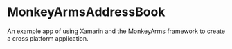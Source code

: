 MonkeyArmsAddressBook
=====================

An example app of using Xamarin and the MonkeyArms framework to create a cross platform application.
